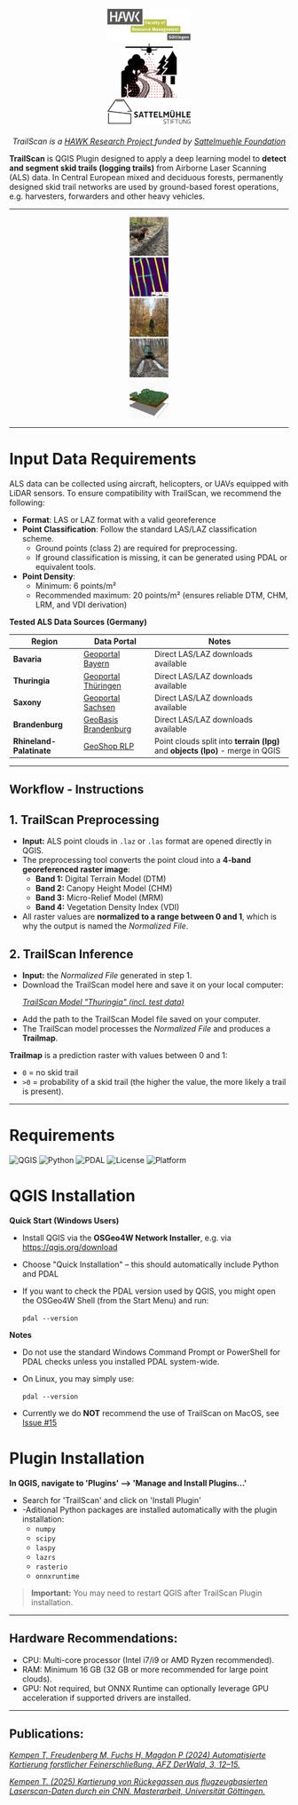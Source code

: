 <p align="center">
  <img src="docs/images/HAWK_Logo.svg" width="150" style="margin:0 70px"/> 
  <img src="Trailscan/TrailScan_Logo.svg" width="100" style="margin:0 70px"/>
  <img src="docs/images/sattelmuehle_sms_logo.jpg" width="150" style="margin:0 70px"/>
</p>

<p align="center" style="margin-top:20px;">
  <em>
    TrailScan is a 
    <a href="https://www.hawk.de/de/forschung/forschungsprojekte/trailscan" target="_blank">
      HAWK Research Project
    </a>
    funded by 
    <a href="https://sattelmuehle-stiftung.org/" target="_blank">
      Sattelmuehle Foundation
    </a>
  </em>
</p>

**TrailScan** is QGIS Plugin designed to apply a deep learning model to **detect and segment skid trails (logging trails)** from Airborne Laser Scanning (ALS) data. In Central European mixed and deciduous forests, permanently designed skid trail networks are used by ground-based forest operations, e.g. harvesters, forwarders and other heavy vehicles. 

---

<p align="center">
  <img src="docs/images/curt-the-skidtrail-dog.jpg" width="70" style="margin:0 200px"/> 
  <img src="docs/images/BB_Test_Trailmap.png" width="70" style="margin:0 200px"/> 
  <img src="docs/images/groundtruth-gnss-rtk-tracking.jpg" width="70" style="margin:0 200px"/> 
  <img src="docs/images/machine-on-skidtrail.jpg" width="70" style="margin:0 200px"/> 
  <img src="docs/images/3d-pointcloud.jpg" width="70" style="margin:0 200px"/> 
</p>

---

# Input Data Requirements
ALS data can be collected using aircraft, helicopters, or UAVs equipped with LiDAR sensors. To ensure compatibility with TrailScan, we recommend the following:
- **Format**: LAS or LAZ format with a valid georeference
- **Point Classification**: Follow the standard LAS/LAZ classification scheme.
    - Ground points (class 2) are required for preprocessing.
    - If ground classification is missing, it can be generated using PDAL or equivalent tools.
- **Point Density**: 
    - Minimum: 6 points/m²
    - Recommended maximum: 20 points/m² (ensures reliable DTM, CHM, LRM, and VDI derivation)

**Tested ALS Data Sources (Germany)**

| Region                   | Data Portal                                                                                                 | Notes                                                                           |
| ------------------------ | ----------------------------------------------------------------------------------------------------------- | ------------------------------------------------------------------------------- |
| **Bavaria**              | [Geoportal Bayern](https://geodaten.bayern.de/opengeodata/OpenDataDetail.html?pn=laserdaten)                | Direct LAS/LAZ downloads available                                              |
| **Thuringia**            | [Geoportal Thüringen](https://geoportal.thueringen.de/gdi-th/download-offene-geodaten/download-hoehendaten) | Direct LAS/LAZ downloads available                                                |
| **Saxony**               | [Geoportal Sachsen](https://www.geodaten.sachsen.de/downloadbereich-digitale-hoehenmodelle-4851.html)       | Direct LAS/LAZ downloads available                                                  |
| **Brandenburg**          | [GeoBasis Brandenburg](https://data.geobasis-bb.de/geobasis/daten/als/)                                     | Direct LAS/LAZ downloads available                                                           |
| **Rhineland-Palatinate** | [GeoShop RLP](https://lvermgeo.rlp.de/geodaten-geoshop/open-data)                                           | Point clouds split into **terrain (lpg)** and **objects (lpo)** - merge in QGIS |

---

## Workflow - Instructions

## 1. TrailScan Preprocessing

- **Input:** ALS point clouds in `.laz` or `.las` format are opened directly in QGIS.  
- The preprocessing tool converts the point cloud into a **4-band georeferenced raster image**:
  - **Band 1:** Digital Terrain Model (DTM)  
  - **Band 2:** Canopy Height Model (CHM)  
  - **Band 3:** Micro-Relief Model (MRM)  
  - **Band 4:** Vegetation Density Index (VDI)  
- All raster values are **normalized to a range between 0 and 1**, which is why the output is named the *Normalized File*.  

## 2. TrailScan Inference

- **Input:** the *Normalized File* generated in step 1.  
- Download the TrailScan model here and save it on your local computer: 
  <p>
  <em>
    <a href="https://doi.org/10.25625/GEIP6T">
      TrailScan Model "Thuringia" (incl. test data)
    </a>
  </em>
</p>

- Add the path to the TrailScan Model file saved on your computer. 
- The TrailScan model processes the *Normalized File* and produces a **Trailmap**.  

**Trailmap** is a prediction raster with values between 0 and 1:  
- `0` = no skid trail  
- `>0` = probability of a skid trail (the higher the value, the more likely a trail is present).  

---

# Requirements

![QGIS](https://img.shields.io/badge/QGIS-3.38%2B-green?logo=qgis)
![Python](https://img.shields.io/badge/Python-3.10%2B-blue?logo=python)
![PDAL](https://img.shields.io/badge/PDAL-2.8.0-orange?logo=pdal)
![License](https://img.shields.io/badge/License-GPL--2.0-red.svg)
![Platform](https://img.shields.io/badge/Platform-Linux%20%7C%20Windows-lightgrey)

# QGIS Installation
**Quick Start (Windows Users)**

- Install QGIS via the **OSGeo4W Network Installer**, e.g. via https://qgis.org/download 
- Choose "Quick Installation" – this should automatically include Python and PDAL
- If you want to check the PDAL version used by QGIS, you might open the OSGeo4W Shell (from the Start Menu) and run:

  `pdal --version`

**Notes**
- Do not use the standard Windows Command Prompt or PowerShell for PDAL checks unless you installed PDAL system-wide.
- On Linux, you may simply use:

  `pdal --version`

- Currently we do **NOT** recommend the use of TrailScan on MacOS, see [Issue #15](https://github.com/GISLAB-HAWK/TrailScan-QGIS-Plugin/issues/15)

# Plugin Installation
**In QGIS, navigate to 'Plugins' -->  'Manage and Install Plugins...'**
- Search for 'TrailScan' and click on 'Install Plugin'
- -Aditional Python packages are installed automatically with the plugin installation:
  - `numpy`
  - `scipy`
  - `laspy`
  - `lazrs`
  - `rasterio`
  - `onnxruntime`

> **Important:** You may need to restart QGIS after TrailScan Plugin installation.

---
## Hardware Recommendations: 

- CPU: Multi-core processor (Intel i7/i9 or AMD Ryzen recommended). 
- RAM: Minimum 16 GB (32 GB or more recommended for large point clouds).  
- GPU: Not required, but ONNX Runtime can optionally leverage GPU acceleration if supported drivers are installed.

---
## Publications: 

<p>
  <em>
    <a href="https://www.researchgate.net/publication/378395450_Automatisierte_Kartierung_forstlicher_Feinerschliessung" target="_blank">
      Kempen T, Freudenberg M, Fuchs H, Magdon P (2024) Automatisierte Kartierung forstlicher Feinerschließung. AFZ DerWald, 3, 12–15.
    </a>
  </em>
</p>

<p>
  <em>
    <a href="https://publikationsserver.hawk.de/receive/hawk_mods_00000314  " target="_blank">
      Kempen T.  (2025) Kartierung von Rückegassen aus flugzeugbasierten Laserscan-Daten durch ein CNN. Masterarbeit, Universität Göttingen.
    </a>
  </em>
</p>
